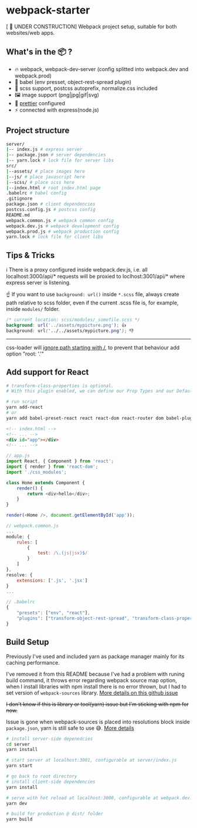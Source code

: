 webpack-starter 
============================== 
[ 🚧 UNDER CONSTRUCTION]
Webpack project setup, suitable for both websites/web apps.

## What's in the 📦 ?

* 🔥 webpack, webpack-dev-server (config splitted into webpack.dev and webpack.prod)
* 💪 babel (env presset, object-rest-spread plugin)
* 🦄 scss support, postcss autoprefix, normalize.css included
* 🖼️ image support (png|jpg|gif|svg)
* 💅 [prettier](https://marketplace.visualstudio.com/items?itemName=esbenp.prettier-vscode) configured 
* ⚡ connected with express(node.js)

## Project structure
```bash
server/
|-- index.js # express server 
|-- package.json # server dependencies
|-- yarn.lock # lock file for server libs
src/
|--assets/ # place images here
|--js/ # place javascript here
|--scss/ # place scss here
|--index.html # root index.html page
.babelrc # babel config
.gitignore 
package.json # client dependencies
postcss.config.js # postcss config
README.md
webpack.common.js # webpack common config
webpack.dev.js # webpack development config
webpack.prod.js # webpack production config
yarn.lock # lock file for client libs

```

## Tips & Tricks
ℹ️ There is a proxy configured inside webpack.dev.js, i.e. all localhost:3000/api/* requests will be proxied to loclhost:3001/api/* where express server is listening.

☝️ If you want to use `background: url()` inside `*.scss` file, always create path relative to scss folder, even if the current .scss file is, for example, inside `modules/` folder.

```scss
/* current location: scss/modules/_somefile.scss */
background: url('../assets/mypicture.png'); 👍 
background: url('../../assets/mypicture.png'); 👎 
```
---
css-loader will [ignore path starting with /](https://github.com/webpack-contrib/css-loader#root), to prevent that behaviour add option "root: '.'"

## Add support for React

```bash
# transform-class-properties is optional. 
# With this plugin enabled, we can define our Prop Types and our Default Props now as static class properties.

# run script
yarn add-react
# or 
yarn add babel-preset-react react react-dom react-router dom babel-plugin-transform-class-properties

```

```html
<!-- index.html -->
<!-- ... -->
<div id="app"></div>
<!-- ... -->
```

```javascript
// app.js
import React, { Component } from 'react';
import { render } from 'react-dom';
import './css_modules';

class Home extends Component {
    render() {
        return <div>hello</div>;
    }
}

render(<Home />, document.getElementById('app'));
```

```javascript
// webpack.common.js
...
module: {
    rules: [
        {
            test: /\.(js|jsx)$/
        }
    ]
},
resolve: {
    extensions: ['.js', '.jsx']
}
...
```

```javascript
// .babelrc
{
    "presets": ["env", "react"],
    "plugins": ["transform-object-rest-spread", "transform-class-properties"]
}
```

## Build Setup

Previously I've used and included yarn as package manager mainly for its caching performance. 

I've removed it from this README because I've had a problem with runing build command, it throws error regarding webpack source map option, when I install libraries with npm install there is no error thrown, but I had to set version of `webpack-sources` library. [More details on this github issue](https://github.com/webpack/webpack/issues/5931)

~~I don't know if this is library or tool(yarn) issue but I'm sticking with npm for now.~~

Issue is gone when webpack-sources is placed into resolutions block inside `package.json`, yarn is still safe to use 😅. [More details](https://github.com/webpack/webpack/issues/5931#issuecomment-345315365)

```bash
# install server-side depenedcies
cd server
yarn install

# start server at localhost:3001, configurable at server/index.js
yarn start

# go back to root directory
# install client-side dependencies
yarn install

# serve with hot reload at localhost:3000, configurable at webpack.dev.js
yarn dev  

# build for production @ dist/ folder
yarn build
```
